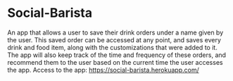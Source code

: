 # Social-Barista
An app that allows a user to save their drink orders under a name given by the user. This saved order can be accessed at any point, and saves every drink and food item, along with the customizations that were added to it. The app will also keep track of the time and frequency of these orders, and recommend them to the user based on the current time the user accesses the app.
Access to the app: https://social-barista.herokuapp.com/
